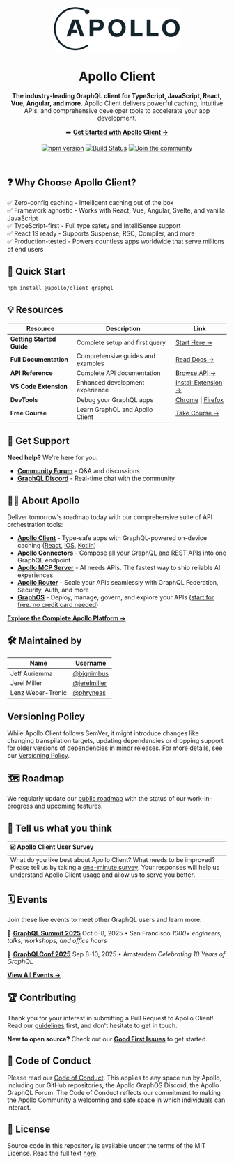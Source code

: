 <header>
  <div align="center">
    <a href="https://www.apollographql.com?utm_medium=github&utm_source=apollographql_apollo-client&utm_campaign=readme"><img src="https://raw.githubusercontent.com/apollographql/apollo-client-devtools/main/assets/apollo-wordmark.svg" height="100" alt="Apollo Logo"></a>
  </div>
  <h1 align="center">Apollo Client</h1>

**The industry-leading GraphQL client for TypeScript, JavaScript, React, Vue, Angular, and more.** Apollo Client delivers powerful caching, intuitive APIs, and comprehensive developer tools to accelerate your app development.

➡️ [**Get Started with Apollo Client →**](https://www.apollographql.com/docs/react/get-started?utm_source=github&utm_medium=apollographql_apollo-client&utm_campaign=readme)

  <div align="center">

[![npm version](https://badge.fury.io/js/%40apollo%2Fclient.svg)](https://badge.fury.io/js/%40apollo%2Fclient) [![Build Status](https://circleci.com/gh/apollographql/apollo-client.svg?style=svg)](https://circleci.com/gh/apollographql/apollo-client) [![Join the community](https://img.shields.io/discourse/status?label=Join%20the%20community&server=https%3A%2F%2Fcommunity.apollographql.com)](https://community.apollographql.com)

  </div>
</header>

## ❓ Why Choose Apollo Client?

✅ Zero-config caching - Intelligent caching out of the box<br>
✅ Framework agnostic - Works with React, Vue, Angular, Svelte, and vanilla JavaScript<br>
✅ TypeScript-first - Full type safety and IntelliSense support<br>
✅ React 19 ready - Supports Suspense, RSC, Compiler, and more<br>
✅ Production-tested - Powers countless apps worldwide that serve millions of end users<br>

## 🚀 Quick Start

```sh
npm install @apollo/client graphql
```

## 💡 Resources

| Resource                  | Description                       | Link                                                                                                                                                                                             |
| ------------------------- | --------------------------------- | ------------------------------------------------------------------------------------------------------------------------------------------------------------------------------------------------ |
| **Getting Started Guide** | Complete setup and first query    | [Start Here →](https://www.apollographql.com/docs/react/get-started?utm_source=github&utm_medium=apollographql_apollo-client&utm_campaign=readme)                                                |
| **Full Documentation**    | Comprehensive guides and examples | [Read Docs →](https://www.apollographql.com/docs/react?utm_source=github&utm_medium=apollographql_apollo-client&utm_campaign=readme)                                                             |
| **API Reference**         | Complete API documentation        | [Browse API →](https://www.apollographql.com/docs/react/api/apollo-client?utm_source=github&utm_medium=apollographql_apollo-client&utm_campaign=readme)                                          |
| **VS Code Extension**     | Enhanced development experience   | [Install Extension →](https://marketplace.visualstudio.com/items?itemName=apollographql.vscode-apollo)                                                                                           |
| **DevTools**              | Debug your GraphQL apps           | [Chrome](https://chrome.google.com/webstore/detail/apollo-client-devtools/jdkknkkbebbapilgoeccciglkfbmbnfm) \| [Firefox](https://addons.mozilla.org/en-US/firefox/addon/apollo-developer-tools/) |
| **Free Course**           | Learn GraphQL and Apollo Client   | [Take Course →](https://odyssey.apollographql.com?utm_source=github&utm_medium=apollographql_apollo-client&utm_campaign=readme)                                                                  |

## 💬 Get Support

**Need help?** We're here for you:

- [**Community Forum**](https://community.apollographql.com?utm_source=github&utm_medium=apollographql_apollo-client&utm_campaign=readme) \- Q\&A and discussions
- [**GraphQL Discord**](https://discord.graphql.org) \- Real-time chat with the community

## 🧑‍🚀 About Apollo

Deliver tomorrow's roadmap today with our comprehensive suite of API orchestration tools:

- [**Apollo Client**](https://www.apollographql.com/docs/react?utm_source=github&utm_medium=apollographql_apollo-client&utm_campaign=readme) \- Type-safe apps with GraphQL-powered on-device caching ([React](https://www.apollographql.com/docs/react?utm_medium=github&utm_source=apollographql_apollo-client&utm_campaign=readme), [iOS](https://www.apollographql.com/docs/ios?utm_medium=github&utm_source=apollographql_apollo-client&utm_campaign=readme), [Kotlin](https://www.apollographql.com/docs/kotlin?utm_medium=github&utm_source=apollographql_apollo-client&utm_campaign=readme))
- [**Apollo Connectors**](https://www.apollographql.com/graphos/apollo-connectors?utm_source=github&utm_medium=apollographql_apollo-client&utm_campaign=readme) \- Compose all your GraphQL and REST APIs into one GraphQL endpoint
- [**Apollo MCP Server**](https://www.apollographql.com/apollo-mcp-server?utm_source=github&utm_medium=apollographql_apollo-client&utm_campaign=readme) \- AI needs APIs. The fastest way to ship reliable AI experiences
- [**Apollo Router**](https://www.apollographql.com/docs/router?utm_source=github&utm_medium=apollographql_apollo-client&utm_campaign=readme) \- Scale your APIs seamlessly with GraphQL Federation, Security, Auth, and more
- [**GraphOS**](https://www.apollographql.com/graphos?utm_source=github&utm_medium=apollographql_apollo-client&utm_campaign=readme) \- Deploy, manage, govern, and explore your APIs ([start for free, no credit card needed](https://www.apollographql.com/pricing?utm_medium=github&utm_source=apollographql_apollo-client&utm_campaign=readme))

[**Explore the Complete Apollo Platform →**](https://www.apollographql.com/?utm_source=github&utm_medium=apollographql-_apollo-client&utm_campaign=readme)

## 🛠️ Maintained by

| Name              | Username                                       |
| ----------------- | ---------------------------------------------- |
| Jeff Auriemma     | [@bignimbus](https://github.com/bignimbus)     |
| Jerel Miller      | [@jerelmiller](https://github.com/jerelmiller) |
| Lenz Weber-Tronic | [@phryneas](https://github.com/phryneas)       |

## Versioning Policy

While Apollo Client follows SemVer, it might introduce changes like changing transpilation targets, updating dependencies or dropping support for older versions of dependencies in minor releases. For more details, see our [Versioning Policy](./VERSIONING_POLICY.md).

## 🗺️ Roadmap

We regularly update our [public roadmap](https://github.com/apollographql/apollo-client/blob/main/ROADMAP.md) with the status of our work-in-progress and upcoming features.

## 📣 Tell us what you think

| ☑️ Apollo Client User Survey                                                                                                                                                                                                                                                                                                                                                             |
| :--------------------------------------------------------------------------------------------------------------------------------------------------------------------------------------------------------------------------------------------------------------------------------------------------------------------------------------------------------------------------------------- |
| What do you like best about Apollo Client? What needs to be improved? Please tell us by taking a [one-minute survey](https://docs.google.com/forms/d/e/1FAIpQLSczNDXfJne3ZUOXjk9Ursm9JYvhTh1_nFTDfdq3XBAFWCzplQ/viewform?usp=pp_url&entry.1170701325=Apollo+Client&entry.204965213=Readme). Your responses will help us understand Apollo Client usage and allow us to serve you better. |

## 🗓️ Events

Join these live events to meet other GraphQL users and learn more:

🎪 [**GraphQL Summit 2025**](https://summit.graphql.com?utm_source=github&utm_medium=apollographql_apollo-client&utm_campaign=readme)
Oct 6-8, 2025 • San Francisco
_1000+ engineers, talks, workshops, and office hours_

🌟 [**GraphQLConf 2025**](https://graphql.org/conf/2025)
Sep 8-10, 2025 • Amsterdam
_Celebrating 10 Years of GraphQL_

[**View All Events →**](https://www.apollographql.com/events?utm_source=github&utm_medium=apollographql_apollo-client&utm_campaign=readme)

## 🏆 Contributing

Thank you for your interest in submitting a Pull Request to Apollo Client! Read our [guidelines](https://github.com/apollographql/apollo-client/blob/main/CONTRIBUTING.md) first, and don't hesitate to get in touch.

**New to open source?** Check out our [**Good First Issues**](https://github.com/apollographql/apollo-client/issues?q=is%3Aopen%20label%3A%22%3Abooks%3A%20good-first-issue%22) to get started.

## 🤝 Code of Conduct

Please read our [Code of Conduct](https://community.apollographql.com/faq). This applies to any space run by Apollo, including our GitHub repositories, the Apollo GraphOS Discord, the Apollo GraphQL Forum. The Code of Conduct reflects our commitment to making the Apollo Community a welcoming and safe space in which individuals can interact.

## 🪪 License

Source code in this repository is available under the terms of the MIT License. Read the full text [here](https://github.com/apollographql/apollo-client/blob/main/LICENSE).

